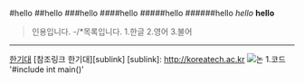 #hello
##hello
###hello
####hello
#####hello
######hello
_hello_
**hello**
>인용입니다.
-/*목록입니다.
1.한글
2.영어
3.불어
---
[한기대](http://koreatech.ac.kr)
[참조링크 한기대][sublink]
[sublink]: http://koreatech.ac.kr
![논](http://dbscthumb.phinf.naver.net/3764_000_1/2015123181135804_V6MRMAIQK.jpg/GC045P00199.jpg?type=m4500_4500_fst_nce&wm=Y)
1.코드
\'#include
int main()\'

